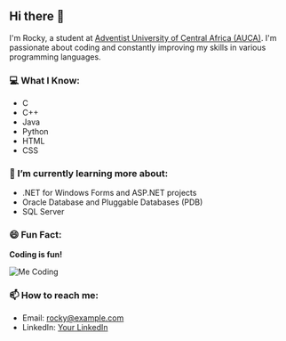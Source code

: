 ## Hi there 👋

I'm Rocky, a student at [Adventist University of Central Africa (AUCA)](https://www.auca.ac.rw/). I'm passionate about coding and constantly improving my skills in various programming languages.

### 💻 What I Know:
- C
- C++
- Java
- Python
- HTML
- CSS

### 🌱 I’m currently learning more about:
- .NET for Windows Forms and ASP.NET projects
- Oracle Database and Pluggable Databases (PDB)
- SQL Server

### 😄 Fun Fact:
**Coding is fun!**

![Me Coding](https://github.com/yourusername/yourrepositoryname/blob/main/yourimagename.png)

### 📫 How to reach me:
- Email: rocky@example.com
- LinkedIn: [Your LinkedIn](https://www.linkedin.com/in/your-profile)
